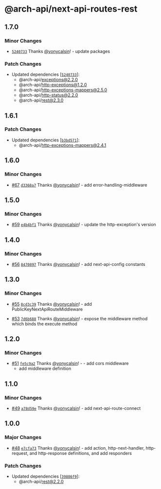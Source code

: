 # @arch-api/next-api-routes-rest

## 1.7.0

### Minor Changes

- [`5240733`](https://github.com/yonycalsin/arch-api/commit/524073383f1f4fc035489c71314ef2c82edb1caa) Thanks [@yonycalsin](https://github.com/yonycalsin)! - update packages

### Patch Changes

- Updated dependencies [[`5240733`](https://github.com/yonycalsin/arch-api/commit/524073383f1f4fc035489c71314ef2c82edb1caa)]:
  - @arch-api/exceptions@2.2.0
  - @arch-api/http-exceptions@1.2.0
  - @arch-api/http-exceptions-mappers@2.5.0
  - @arch-api/http-status@2.2.0
  - @arch-api/rest@2.3.0

## 1.6.1

### Patch Changes

- Updated dependencies [[`b3bd571`](https://github.com/yonycalsin/arch-api/commit/b3bd571efafd753a43ca1e5d72eb6562708f67e5)]:
  - @arch-api/http-exceptions-mappers@2.4.1

## 1.6.0

### Minor Changes

- [#67](https://github.com/yonycalsin/arch-api/pull/67) [`d3368a7`](https://github.com/yonycalsin/arch-api/commit/d3368a7be538c8947d4362588ebd7e5ceedd9144) Thanks [@yonycalsin](https://github.com/yonycalsin)! - add error-handling-middleware

## 1.5.0

### Minor Changes

- [#59](https://github.com/yonycalsin/arch-api/pull/59) [`e4b4bf1`](https://github.com/yonycalsin/arch-api/commit/e4b4bf1e498e169ee8f7333e2de1eebb661b5dec) Thanks [@yonycalsin](https://github.com/yonycalsin)! - update the http-exception's version

## 1.4.0

### Minor Changes

- [#56](https://github.com/yonycalsin/arch-api/pull/56) [`8470897`](https://github.com/yonycalsin/arch-api/commit/847089734d6f1617947436480c50eb2d3eb73c6f) Thanks [@yonycalsin](https://github.com/yonycalsin)! - add next-api-config constants

## 1.3.0

### Minor Changes

- [#55](https://github.com/yonycalsin/arch-api/pull/55) [`8cd3c39`](https://github.com/yonycalsin/arch-api/commit/8cd3c391c6c34e6893469b4258f80cf466c97c65) Thanks [@yonycalsin](https://github.com/yonycalsin)! - add PublicKeyNextApiRouteMiddleware

- [#53](https://github.com/yonycalsin/arch-api/pull/53) [`7d6b688`](https://github.com/yonycalsin/arch-api/commit/7d6b6884c331d3b43701e54379246027712db8a4) Thanks [@yonycalsin](https://github.com/yonycalsin)! - expose the middleware method which binds the execute method

## 1.2.0

### Minor Changes

- [#51](https://github.com/yonycalsin/arch-api/pull/51) [`fe5c9a2`](https://github.com/yonycalsin/arch-api/commit/fe5c9a2c2902624813e23dfb59edc136de3b80c2) Thanks [@yonycalsin](https://github.com/yonycalsin)! - - add cors middleware
  - add middleware definition

## 1.1.0

### Minor Changes

- [#49](https://github.com/yonycalsin/arch-api/pull/49) [`a78d59e`](https://github.com/yonycalsin/arch-api/commit/a78d59e87ca871e5a0030b78568fe590a19781f1) Thanks [@yonycalsin](https://github.com/yonycalsin)! - add next-api-route-connect

## 1.0.0

### Major Changes

- [#48](https://github.com/yonycalsin/arch-api/pull/48) [`e7cfa73`](https://github.com/yonycalsin/arch-api/commit/e7cfa73a625b28b05b0e8a3ed3356c7c23ea373e) Thanks [@yonycalsin](https://github.com/yonycalsin)! - add action, http-next-handler, http-request, and http-response definitions, and add responders

### Patch Changes

- Updated dependencies [[`39886f9`](https://github.com/yonycalsin/arch-api/commit/39886f9777e3f7c4f5608b92fef5e5d30bc48901)]:
  - @arch-api/rest@2.2.0
